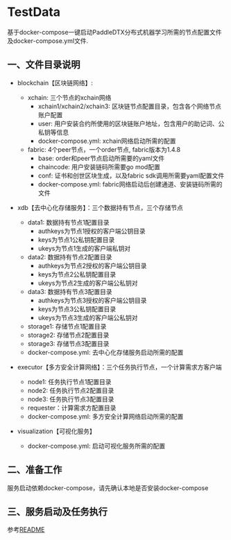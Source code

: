 # TestData
基于docker-compose一键启动PaddleDTX分布式机器学习所需的节点配置文件及docker-compose.yml文件.

## 一、文件目录说明
- blockchain【区块链网络】: 
    - xchain: 三个节点的xchain网络
        - xchain1/xchain2/xchain3: 区块链节点配置目录，包含各个网络节点账户配置
        - user: 用户安装合约所使用的区块链账户地址，包含用户的助记词、公私钥等信息
        - docker-compose.yml: xchain网络启动所需的配置
    - fabric: 4个peer节点，一个order节点, fabric版本为1.4.8
        - base: order和peer节点启动所需要的yaml文件
        - chaincode: 用户安装链码所需要go mod配置
        - conf: 证书和创世区块生成，以及fabric sdk调用所需要yaml配置文件
        - docker-compose.yml: fabric网络启动后创建通道、安装链码所需的文件

- xdb【去中心化存储服务】：三个数据持有节点，三个存储节点
    - data1: 数据持有节点1配置目录
      - authkeys为节点1授权的客户端公钥目录
      - keys为节点1公私钥配置目录
      - ukeys为节点1生成的客户端私钥对
    - data2: 数据持有节点2配置目录
      - authkeys为节点2授权的客户端公钥目录
      - keys为节点2公私钥配置目录
      - ukeys为节点2生成的客户端公私钥对
    - data3: 数据持有节点3配置目录
      - authkeys为节点3授权的客户端公钥目录
      - keys为节点3公私钥配置目录
      - ukeys为节点3生成的客户端公私钥对
    - storage1: 存储节点1配置目录
    - storage2: 存储节点2配置目录
    - storage3: 存储节点3配置目录
    - docker-compose.yml: 去中心化存储服务启动所需的配置
    
- executor【多方安全计算网络】：三个任务执行节点，一个计算需求方客户端
    - node1: 任务执行节点1配置目录
    - node2: 任务执行节点2配置目录
    - node3: 任务执行节点3配置目录
    - requester：计算需求方配置目录
    - docker-compose.yml: 多方安全计算网络启动所需的配置

- visualization【可视化服务】
    - docker-compose.yml: 启动可视化服务所需的配置


## 二、准备工作
服务启动依赖docker-compose，请先确认本地是否安装docker-compose

## 三、服务启动及任务执行
参考[README](../scripts/README.md)
